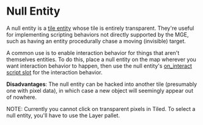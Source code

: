 # Null Entity

A null entity is a [tile entity](entities/tile_entity) whose tile is entirely transparent. They're useful for implementing scripting behaviors not directly supported by the MGE, such as having an entity procedurally chase a moving (invisible) target.

A common use is to enable interaction behavior for things that aren't themselves entities. To do this, place a null entity on the map wherever you want interaction behavior to happen, then use the null entity's [on_interact](scripts/on_interact) [script slot](scripts/script_slots) for the interaction behavior.

**Disadvantages**: The null entity can be hacked into another tile (presumably one with pixel data), in which case a new object will seemingly appear out of nowhere.

NOTE: Currently you cannot click on transparent pixels in Tiled. To select a null entity, you'll have to use the Layer pallet.
